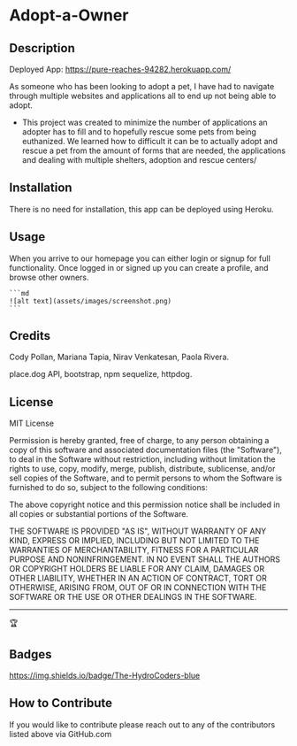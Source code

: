 
# Adopt-a-Owner

## Description

Deployed App: https://pure-reaches-94282.herokuapp.com/

As someone who has been looking to adopt a pet, I have had to navigate through multiple websites and applications all to end up not being able to adopt. 

- This project was created to minimize the number of applications an adopter has to fill and to hopefully rescue some pets from being euthanized. We learned how to difficult it can be to actually adopt and rescue a pet from the amount of forms that are needed, the applications and dealing with multiple shelters, adoption and rescue centers/



## Installation

There is no need for installation, this app can be deployed using Heroku.

## Usage

When you arrive to our homepage you can either login or signup for full functionality. Once logged in or signed up you can create a profile, and browse other owners. 



    ```md
    ![alt text](assets/images/screenshot.png)
    ```

## Credits

Cody Pollan, Mariana Tapia, Nirav Venkatesan, Paola Rivera. 

place.dog API, bootstrap, npm sequelize, httpdog.



## License

MIT License


Permission is hereby granted, free of charge, to any person obtaining a copy
of this software and associated documentation files (the "Software"), to deal
in the Software without restriction, including without limitation the rights
to use, copy, modify, merge, publish, distribute, sublicense, and/or sell
copies of the Software, and to permit persons to whom the Software is
furnished to do so, subject to the following conditions:

The above copyright notice and this permission notice shall be included in all
copies or substantial portions of the Software.

THE SOFTWARE IS PROVIDED "AS IS", WITHOUT WARRANTY OF ANY KIND, EXPRESS OR
IMPLIED, INCLUDING BUT NOT LIMITED TO THE WARRANTIES OF MERCHANTABILITY,
FITNESS FOR A PARTICULAR PURPOSE AND NONINFRINGEMENT. IN NO EVENT SHALL THE
AUTHORS OR COPYRIGHT HOLDERS BE LIABLE FOR ANY CLAIM, DAMAGES OR OTHER
LIABILITY, WHETHER IN AN ACTION OF CONTRACT, TORT OR OTHERWISE, ARISING FROM,
OUT OF OR IN CONNECTION WITH THE SOFTWARE OR THE USE OR OTHER DEALINGS IN THE
SOFTWARE.

---

🏆 

## Badges

https://img.shields.io/badge/The-HydroCoders-blue




## How to Contribute

If you would like to contribute please reach out to any of the contributors listed above via GitHub.com
